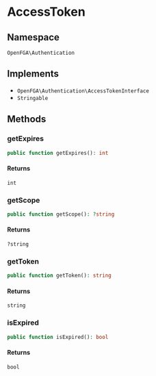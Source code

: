 # AccessToken


## Namespace
`OpenFGA\Authentication`

## Implements
* `OpenFGA\Authentication\AccessTokenInterface`
* `Stringable`

## Methods
### getExpires

```php
public function getExpires(): int
```



#### Returns
`int` 

### getScope

```php
public function getScope(): ?string
```



#### Returns
`?string` 

### getToken

```php
public function getToken(): string
```



#### Returns
`string` 

### isExpired

```php
public function isExpired(): bool
```



#### Returns
`bool` 

